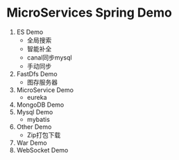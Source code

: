 # MicroServices Spring Demo

1. ES Demo
   - 全局搜索
   - 智能补全
   - canal同步mysql
   - 手动同步
2. FastDfs Demo
   - 图存服务器
3. MicroService Demo
   - eureka
4. MongoDB Demo
5. Mysql Demo
   - mybatis
6. Other Demo
   - Zip打包下载
7. War Demo
8. WebSocket Demo